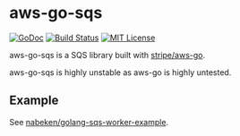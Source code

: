 # aws-go-sqs

[![GoDoc](http://img.shields.io/badge/godoc-reference-blue.svg)](http://godoc.org/github.com/nabeken/aws-go-sqs)
[![Build Status](https://img.shields.io/travis/nabeken/aws-go-sqs.svg)](https://travis-ci.org/nabeken/aws-go-sqs)
[![MIT License](http://img.shields.io/badge/license-MIT-blue.svg)](https://github.com/nabeken/aws-go-sqs/blob/master/LICENSE)

aws-go-sqs is a SQS library built with [stripe/aws-go](https://github.com/stripe/aws-go).

aws-go-sqs is highly unstable as aws-go is highly untested.

## Example

See [nabeken/golang-sqs-worker-example](https://github.com/nabeken/golang-sqs-worker-example).
